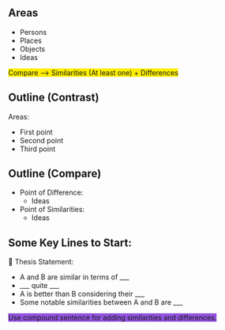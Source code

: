 ## Areas
- Persons
- Places
- Objects
- Ideas

<span style="background:#ffed00">Compare --> Similarities (At least one) + Differences</span>

## Outline (Contrast)
Areas:
- First point
- Second point
- Third point
## Outline (Compare)
- Point of Difference:
	- Ideas
- Point of Similarities:
	- Ideas
## Some Key Lines to Start:
🔴 Thesis Statement:
- A and B are similar in terms of ___
- ___ quite ___
- A is better than B considering their ___
- Some notable similarities between A and B are ___

<span style="background:#9254de">Use compound sentence for adding similarities and differences.</span>

